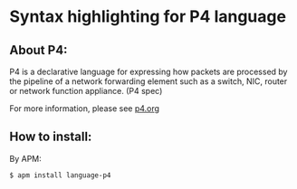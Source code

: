 Syntax highlighting for P4 language
====

## About P4:
P4 is a declarative language for expressing how packets are processed by the pipeline of a network forwarding element such as a switch, NIC, router or network function appliance. (P4 spec)

For more information, please see [p4.org](http://p4.org)

## How to install:

By APM:

```bash
$ apm install language-p4
```
